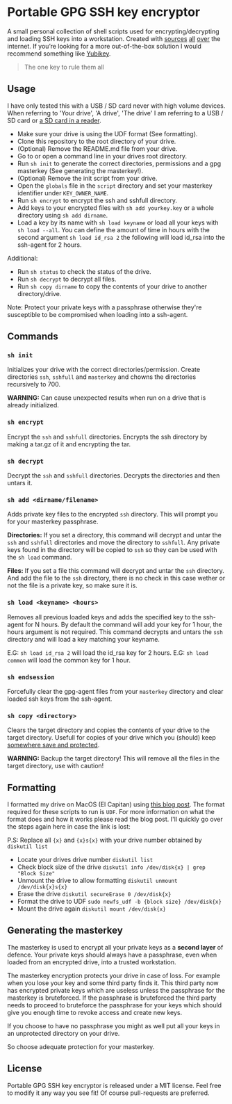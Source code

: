 # Portable GPG SSH key encryptor
A small personal collection of shell scripts used for encrypting/decrypting and loading SSH keys into a workstation. Created with [sources](https://gist.github.com/stupakov/11227904) [all](https://github.com/DamnedFacts/ssh-fob) [over](http://tammersaleh.com/posts/building-an-encrypted-usb-drive-for-your-ssh-keys-in-os-x/) the internet. If you’re looking for a more out-of-the-box solution I would recommend something like [Yubikey](https://www.yubikeyshop.nl).

> The one key to rule them all

## Usage
I have only tested this with a USB / SD card never with high volume devices. When referring to 'Your drive', 'A drive', 'The drive' I am referring to a USB / SD card or [a SD card in a reader](https://www.kingston.com/us/flash/readers/fcr-mrg2).

- Make sure your drive is using the UDF format (See formatting).
- Clone this repository to the root directory of your drive.
- (Optional) Remove the README.md file from your drive.
- Go to or open a command line in your drives root directory.
- Run `sh init` to generate the correct directories, permissions and a gpg masterkey (See generating the masterkey!). 
- (Optional) Remove the init script from your drive.
- Open the `globals` file in the `script` directory and set your masterkey identifier under `KEY_OWNER_NAME`.
- Run `sh encrypt` to encrypt the ssh and sshfull directory.
- Add keys to your encrypted files with `sh add yourkey.key` or a whole directory using `sh add dirname`.
- Load a key by its name with `sh load keyname` or load all your keys with `sh load --all`. You can define the amount of time in hours with the second argument `sh load id_rsa 2` the following will load id_rsa into the ssh-agent for 2 hours.


Additional:
- Run `sh status` to check the status of the drive.
- Run `sh decrypt` to decrypt all files.
- Run `sh copy dirname` to copy the contents of your drive to another directory/drive.

Note: Protect your private keys with a passphrase otherwise they're susceptible to be compromised when loading into a ssh-agent.

## Commands
### `sh init`
Initializes your drive with the correct directories/permission. Create directories `ssh`, `sshfull` and `masterkey` and chowns the directories recursively to 700.

**WARNING:** Can cause unexpected results when run on a drive that is already initialized.

### `sh encrypt`
Encrypt the `ssh` and `sshfull` directories. Encrypts the ssh directory by making a tar.gz of it and encrypting the tar.

### `sh decrypt`
Decrypt the `ssh` and `sshfull` directories. Decrypts the directories and then untars it.

### `sh add <dirname/filename>`
Adds private key files to the encrypted `ssh` directory. This will prompt you for your masterkey passphrase.

**Directories:** If you set a directory, this command will decrypt and untar the `ssh` and `sshfull` directories and move the directory to `sshfull`. Any private keys found in the directory will be copied to `ssh` so they can be used with the `sh load` command.

**Files:** If you set a file this command will decrypt and untar the `ssh` directory. And add the file to the `ssh` directory, there is no check in this case wether or not the file is a private key, so make sure it is.

### `sh load <keyname> <hours>`
Removes all previous loaded keys and adds the specified key to the ssh-agent for N hours. By default the command will add your key for 1 hour, the hours argument is not required. This command decrypts and untars the `ssh` directory and will load a key matching your keyname. 

E.G: `sh load id_rsa 2` will load the id_rsa key for 2 hours.
E.G: `sh load common` will load the common key for 1 hour.

### `sh endsession`
Forcefully clear the gpg-agent files from your `masterkey` directory and clear loaded ssh keys from the ssh-agent.

### `sh copy <directory>`
Clears the target directory and copies the contents of your drive to the target directory. Usefull for copies of your drive which you (should) keep [somewhere save and protected](http://www.homedepot.com/b/Tools-Safety-Security-Safes-Fire-Security-Safes/N-5yc1vZc29n).

**WARNING:** Backup the target directory! This will remove all the files in the target directory, use with caution!

## Formatting
I formatted my drive on MacOS (El Capitan) using [this blog post](http://www.sfcgeorge.co.uk/posts/2013/12/29/howto-format-udf-filesystem-osx-advantages). The format required for these scripts to run is `UDF`. For more information on what the format does and how it works please read the blog post. I'll quickly go over the steps again here in case the link is lost:

P.S: Replace all `{x}` and `{x}s{x}` with your drive number obtained by `diskutil list`

- Locate your drives drive number `diskutil list`
- Check block size of the drive `diskutil info /dev/disk{x} | grep "Block Size"`
- Unmount the drive to allow formatting `diskutil unmount /dev/disk{x}s{x}`
- Erase the drive `diskutil secureErase 0 /dev/disk{x}`
- Format the drive to UDF `sudo newfs_udf -b {block size} /dev/disk{x}`
- Mount the drive again `diskutil mount /dev/disk{x}`

## Generating the masterkey
The masterkey is used to encrypt all your private keys as a **second layer** of defence. Your private keys should always have a passphrase, even when loaded from an encrypted drive, into a trusted workstation.

The masterkey encryption protects your drive in case of loss. For example when you lose your key and some third party finds it. This third party now has encrypted private keys which are useless unless the passphrase for the masterkey is bruteforced. If the passphrase is bruteforced the third party needs to proceed to bruteforce the passphrase for your keys which should give you enough time to revoke access and create new keys.

If you choose to have no passphrase you might as well put all your keys in an unprotected directory on your drive.

So choose adequate protection for your masterkey.

## License
Portable GPG SSH key encryptor is released under a MIT license. Feel free to modify it any way you see fit! Of course pull-requests are preferred.